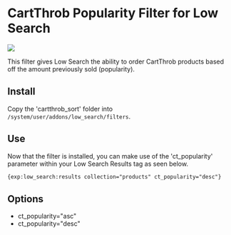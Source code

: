 # CartThrob Popularity Filter for Low Search

![](https://img.shields.io/badge/ExpressionEngine-5-3784B0.svg)

This filter gives Low Search the ability to order CartThrob products based off the amount previously sold (popularity).

## Install
Copy the 'cartthrob_sort' folder into `/system/user/addons/low_search/filters`.

## Use
Now that the filter is installed, you can make use of the 'ct_popularity' parameter within your Low Search Results tag as seen below.

```html
{exp:low_search:results collection="products" ct_popularity="desc"}
```

## Options
- ct_popularity="asc"
- ct_popularity="desc"
